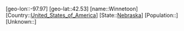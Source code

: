 ﻿---
location: [42.53,-97.97]
type: City
tags:
- geo/City


SpocWebEntityId: 35643
isDeleted: false
confidential: public

---
[geo-lon::-97.97]
[geo-lat::42.53]
[name::Winnetoon]
[Country::[United_States_of_America](geo/Continent/North-America/United_States_of_America.md)]
[State::[Nebraska](geo/Continent/North-America/United_States_of_America/Nebraska.md)]
[Population::]
[Unknown::]

